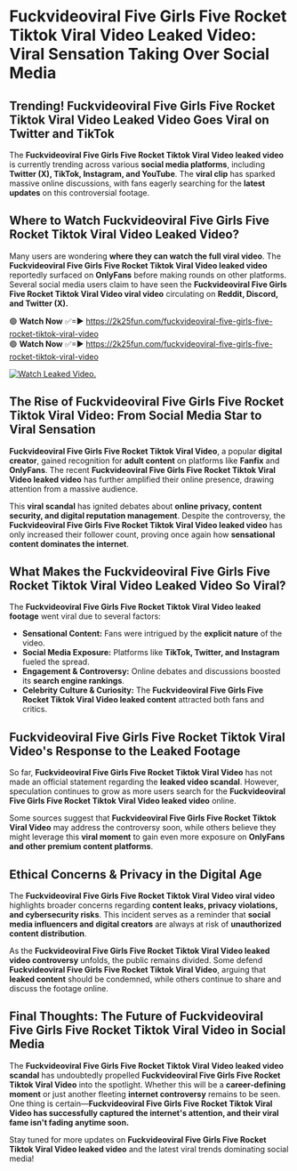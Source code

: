 # Fuckvideoviral Five Girls Five Rocket Tiktok Viral Video Leaked Video: Viral Sensation Taking Over Social Media

## **Trending! Fuckvideoviral Five Girls Five Rocket Tiktok Viral Video Leaked Video Goes Viral on Twitter and TikTok**
The **Fuckvideoviral Five Girls Five Rocket Tiktok Viral Video leaked video** is currently trending across various **social media platforms**, including **Twitter (X), TikTok, Instagram, and YouTube**. The **viral clip** has sparked massive online discussions, with fans eagerly searching for the **latest updates** on this controversial footage.

## **Where to Watch Fuckvideoviral Five Girls Five Rocket Tiktok Viral Video Leaked Video?**
Many users are wondering **where they can watch the full viral video**. The **Fuckvideoviral Five Girls Five Rocket Tiktok Viral Video leaked video** reportedly surfaced on **OnlyFans** before making rounds on other platforms. Several social media users claim to have seen the **Fuckvideoviral Five Girls Five Rocket Tiktok Viral Video viral video** circulating on **Reddit, Discord, and Twitter (X).**

🟢 **Watch Now** ✅=► https://2k25fun.com/fuckvideoviral-five-girls-five-rocket-tiktok-viral-video  
🟢 **Watch Now** ✅=► https://2k25fun.com/fuckvideoviral-five-girls-five-rocket-tiktok-viral-video  

[![Watch Leaked Video.](https://miro.medium.com/v2/resize:fit:828/format:webp/1*cilzJN44JGOrTw9NJCrNHA.gif "Watch Leaked Video")](https://2k25fun.com/fuckvideoviral-five-girls-five-rocket-tiktok-viral-video)

## **The Rise of Fuckvideoviral Five Girls Five Rocket Tiktok Viral Video: From Social Media Star to Viral Sensation**
**Fuckvideoviral Five Girls Five Rocket Tiktok Viral Video**, a popular **digital creator**, gained recognition for **adult content** on platforms like **Fanfix** and **OnlyFans**. The recent **Fuckvideoviral Five Girls Five Rocket Tiktok Viral Video leaked video** has further amplified their online presence, drawing attention from a massive audience.

This **viral scandal** has ignited debates about **online privacy, content security, and digital reputation management**. Despite the controversy, the **Fuckvideoviral Five Girls Five Rocket Tiktok Viral Video leaked video** has only increased their follower count, proving once again how **sensational content dominates the internet**.

## **What Makes the Fuckvideoviral Five Girls Five Rocket Tiktok Viral Video Leaked Video So Viral?**
The **Fuckvideoviral Five Girls Five Rocket Tiktok Viral Video leaked footage** went viral due to several factors:
- **Sensational Content:** Fans were intrigued by the **explicit nature** of the video.
- **Social Media Exposure:** Platforms like **TikTok, Twitter, and Instagram** fueled the spread.
- **Engagement & Controversy:** Online debates and discussions boosted its **search engine rankings**.
- **Celebrity Culture & Curiosity:** The **Fuckvideoviral Five Girls Five Rocket Tiktok Viral Video leaked content** attracted both fans and critics.

## **Fuckvideoviral Five Girls Five Rocket Tiktok Viral Video's Response to the Leaked Footage**
So far, **Fuckvideoviral Five Girls Five Rocket Tiktok Viral Video** has not made an official statement regarding the **leaked video scandal**. However, speculation continues to grow as more users search for the **Fuckvideoviral Five Girls Five Rocket Tiktok Viral Video leaked video** online.

Some sources suggest that **Fuckvideoviral Five Girls Five Rocket Tiktok Viral Video** may address the controversy soon, while others believe they might leverage this **viral moment** to gain even more exposure on **OnlyFans and other premium content platforms**.

## **Ethical Concerns & Privacy in the Digital Age**
The **Fuckvideoviral Five Girls Five Rocket Tiktok Viral Video viral video** highlights broader concerns regarding **content leaks, privacy violations, and cybersecurity risks**. This incident serves as a reminder that **social media influencers and digital creators** are always at risk of **unauthorized content distribution**.

As the **Fuckvideoviral Five Girls Five Rocket Tiktok Viral Video leaked video controversy** unfolds, the public remains divided. Some defend **Fuckvideoviral Five Girls Five Rocket Tiktok Viral Video**, arguing that **leaked content** should be condemned, while others continue to share and discuss the footage online.

## **Final Thoughts: The Future of Fuckvideoviral Five Girls Five Rocket Tiktok Viral Video in Social Media**
The **Fuckvideoviral Five Girls Five Rocket Tiktok Viral Video leaked video scandal** has undoubtedly propelled **Fuckvideoviral Five Girls Five Rocket Tiktok Viral Video** into the spotlight. Whether this will be a **career-defining moment** or just another fleeting **internet controversy** remains to be seen. One thing is certain—**Fuckvideoviral Five Girls Five Rocket Tiktok Viral Video has successfully captured the internet's attention, and their viral fame isn't fading anytime soon.**

Stay tuned for more updates on **Fuckvideoviral Five Girls Five Rocket Tiktok Viral Video leaked video** and the latest viral trends dominating social media!
